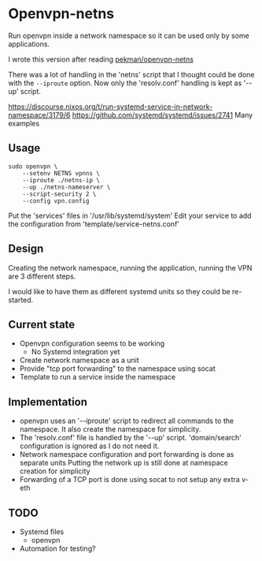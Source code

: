 Openvpn-netns
=============

Run openvpn inside a network namespace so it can be used only by some
applications.

I wrote this version after reading
[pekman/openvpn-netns](https://github.com/pekman/openvpn-netns)

There was a lot of handling in the 'netns' script that I thought could be done
with the `--iproute` option.
Now only the 'resolv.conf' handling is kept as '--up' script.

https://discourse.nixos.org/t/run-systemd-service-in-network-namespace/3179/6
https://github.com/systemd/systemd/issues/2741 Many examples

Usage
-----

    sudo openvpn \
        --setenv NETNS vpnns \
        --iproute ./netns-ip \
        --up ./netns-nameserver \
        --script-security 2 \
        --config vpn.config

Put the 'services' files in '/usr/lib/systemd/system'
Edit your service to add the configuration from 'template/service-netns.conf'

Design
------

Creating the network namespace, running the application, running the VPN are
3 different steps.

I would like to have them as different systemd units so they could be
re-started.

Current state
-------------

* Openvpn configuration seems to be working
  * No Systemd integration yet
* Create network namespace as a unit
* Provide "tcp port forwarding" to the namespace using socat
* Template to run a service inside the namespace

Implementation
--------------

* openvpn uses an '--iproute' script to redirect all commands to the namespace.
  It also create the namespace for simplicity.
* The 'resolv.conf' file is handled by the '--up' script.
  'domain/search' configuration is ignored as I do not need it.
* Network namespace configuration and port forwarding is done as separate units
  Putting the network up is still done at namespace creation for simplicity
* Forwarding of a TCP port is done using socat to not setup any extra v-eth

TODO
----

* Systemd files
  * openvpn
* Automation for testing?

